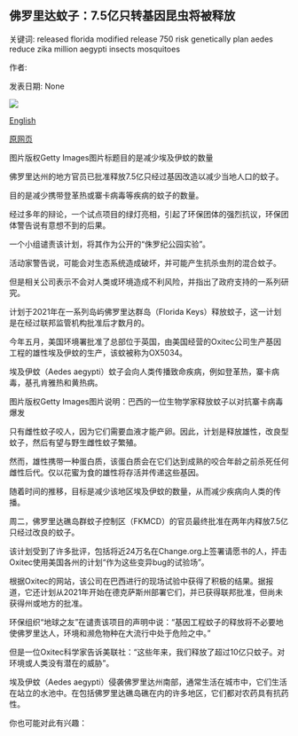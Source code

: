 ## 佛罗里达蚊子：7.5亿只转基因昆虫将被释放

关键词: released florida modified release 750 risk genetically plan aedes reduce zika million aegypti insects mosquitoes

作者: 

发表日期: None

![](https://ichef.bbci.co.uk/news/1024/branded_news/0EB4/production/_114046730_gettyimages-971015498.jpg)

[English](Florida%20mosquitoes%3A%20750%20million%20genetically%20modified%20insects%20to%20be%20released.md)

[原网页](https://www.bbc.com/news/world-us-canada-53856776)

图片版权Getty Images图片标题目的是减少埃及伊蚊的数量

佛罗里达州的地方官员已批准释放7.5亿只经过基因改造以减少当地人口的蚊子。

目的是减少携带登革热或寨卡病毒等疾病的蚊子的数量。

经过多年的辩论，一个试点项目的绿灯亮相，引起了环保团体的强烈抗议，环保团体警告说有意想不到的后果。

一个小组谴责该计划，将其作为公开的“侏罗纪公园实验”。

活动家警告说，可能会对生态系统造成破坏，并可能产生抗杀虫剂的混合蚊子。

但是相关公司表示不会对人类或环境造成不利风险，并指出了政府支持的一系列研究。

计划于2021年在一系列岛屿佛罗里达群岛（Florida Keys）释放蚊子，这一计划是在经过联邦监管机构批准后才数月的。

今年五月，美国环境署批准了总部位于英国，由美国经营的Oxitec公司生产基因工程的雄性埃及伊蚊的生产，该蚊被称为OX5034。

埃及伊蚊（Aedes aegypti）蚊子会向人类传播致命疾病，例如登革热，寨卡病毒，基孔肯雅热和黄热病。

图片版权Getty Images图片说明：巴西的一位生物学家释放蚊子以对抗寨卡病毒爆发

只有雌性蚊子咬人，因为它们需要血液才能产卵。因此，计划是释放雄性，改良型蚊子，然后有望与野生雌性蚊子繁殖。

然而，雄性携带一种蛋白质，该蛋白质会在它们达到成熟的咬合年龄之前杀死任何雌性后代。仅以花蜜为食的雄性将存活并传递这些基因。

随着时间的推移，目标是减少该地区埃及伊蚊的数量，从而减少疾病向人类的传播。

周二，佛罗里达礁岛群蚊子控制区（FKMCD）的官员最终批准在两年内释放7.5亿只经过改良的蚊子。

该计划受到了许多批评，包括将近24万名在Change.org上签署请愿书的人，抨击Oxitec使用美国各州的计划“作为这些变异bug的试验场”。

根据Oxitec的网站，该公司在巴西进行的现场试验中获得了积极的结果。据报道，它还计划从2021年开始在德克萨斯州部署它们，并已获得联邦批准，但尚未获得州或地方的批准。

环保组织“地球之友”在谴责该项目的声明中说：“基因工程蚊子的释放将不必要地使佛罗里达人，环境和濒危物种在大流行中处于危险之中。”

但是一位Oxitec科学家告诉美联社：“这些年来，我们释放了超过10亿只蚊子。对环境或人类没有潜在的威胁”。

埃及伊蚊（Aedes aegypti）侵袭佛罗里达州南部，通常生活在城市中，它们生活在站立的水池中。在包括佛罗里达礁岛礁在内的许多地区，它们都对农药具有抗药性。

你也可能对此有兴趣：
